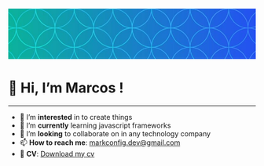![imagen de cabecera](/images/portada.jpg)
>
# 👋 Hi, I’m Marcos !
***
- 👀 I’m **interested** in to create things
- 🌱 I’m **currently** learning javascript frameworks
- 💞️ I’m **looking** to collaborate on in any technology company
- 📫 **How to reach me**: markconfig.dev@gmail.com
- 💼 **CV**: [Download my cv](https://markconfig.github.io/assets/download/CV_MarcosCruzReyes.pdf)
<!---
MarkConfig/MarkConfig is a ✨ special ✨ repository because its `README.md` (this file) appears on your GitHub profile.
You can click the Preview link to take a look at your changes.
--->
